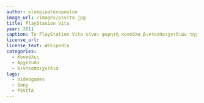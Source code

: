 ```yaml
---
author: olumpiaalexopoulou
image_url: /images/psvita.jpg
title: PlayStasion Vita 
year: 2011
caption: Το PlayStation Vita είναι φορητή κονσόλα βιντεοπαιχνιδιών της Sony Computer Entertainment, η οποία κυκλοφόρησε στην Ιαπωνία στις 17 Δεκεμβρίου του 2011. Περιλαμβάνει δύο αναλογικούς μοχλούς, και υποστηρίζει Bluetooth και WiFi. Έχει OLED οθόνη αφής 5 ιντσών (16:9). Το PS VITA διαθέτει ένα διπύρηνο επεξεργαστή, ο επεξεργαστής γραφικών είναι ένας τετραπύρηνος, ενώ διαθέτει 512MB μνήμη RAM και 128MB μνήμη VRAM. Έχει δύο κάμερες, μπροστινή και οπίσθια, 0,3MP η καθεμία. Η μπαταρία του είναι 2200mAh.
license_url: 
license_text: Wikipedia 
categories:
  - Κονσόλες
  - Αρχέτυπα
  - Βιντεοπαιχνίδια
tags:
  - Videogames
  - Sony
  - PSVITA
---
```

